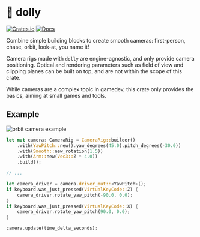 # 🎥 dolly

[![Crates.io](https://img.shields.io/crates/v/dolly.svg)](https://crates.io/crates/dolly)
[![Docs](https://docs.rs/dolly/badge.svg)](https://docs.rs/dolly)

Combine simple building blocks to create smooth cameras: first-person, chase, orbit, look-at, you name it!

Camera rigs made with `dolly` are engine-agnostic, and only provide camera positioning. Optical and rendering parameters such as field of view and clipping planes can be built on top, and are not within the scope of this crate.

While cameras are a complex topic in gamedev, this crate only provides the basics, aiming at small games and tools.

## Example

![orbit camera example](https://oxn9dw.db.files.1drv.com/y4m_cv-3paMLNbYajhGOWPvn172gkHhrOUzmaPXUo8JgZgiFYrygLrt9IrUXXcsoTNf2naYm4Qg-V5JzRSRgwK3-u0bj348uKXUYq8k6ntGWiYpDPMl61P-v42YSFL7lr-IMedLAGheJP54tRBzElRwz4bSzxHdHPJIkXYuBbzmAFEhbX1yHl8uHTGedeHUgnJj0qbMI7fgH9VXNUKzUVaZpw/orbit.gif?download&psid=1)

```rust
let mut camera: CameraRig = CameraRig::builder()
    .with(YawPitch::new().yaw_degrees(45.0).pitch_degrees(-30.0))
    .with(Smooth::new_rotation(1.5))
    .with(Arm::new(Vec3::Z * 4.0))
    .build();

// ...

let camera_driver = camera.driver_mut::<YawPitch>();
if keyboard.was_just_pressed(VirtualKeyCode::Z) {
    camera_driver.rotate_yaw_pitch(-90.0, 0.0);
}
if keyboard.was_just_pressed(VirtualKeyCode::X) {
    camera_driver.rotate_yaw_pitch(90.0, 0.0);
}

camera.update(time_delta_seconds);
```